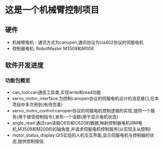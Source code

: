 # 这是一个机械臂控制项目

## 硬件
- 机械臂电机：通讯方式为canopen,通讯协议为cia402协议的伺服电机
- 控制器电机: RobotMaster M3508和M006

## 软件开发进度

### 功能包概览
- can_tool:can通信工具类,实现write和read功能
- servo_motor_interface:为控制canopen协议的伺服电机设计的消息接口,在本项目中多次用到(有待完善)
- servo_motor_control:canopen协议的伺服电机控制逻辑的实现,提供一个服务(用于接受控制指令),发布一个话题(用于显示电机状态)
- angle_read:通过can读取C610和C620的数据,映射控制器电机(RM电机,M3508和M2006)的轴角度,并请求伺服电机控制服务(以实现主从控制)
- motor_status_display:Qt5实现的人机交互界面,显示伺服电机与控制器的状态,提供控制按钮.
